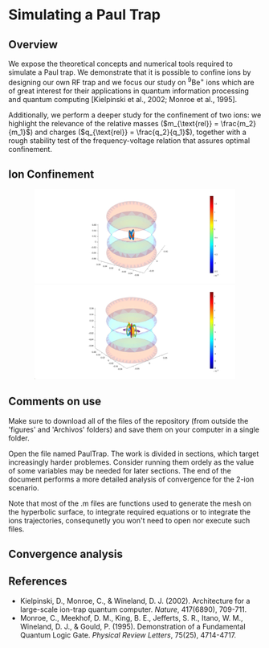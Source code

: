 # Simulating a Paul Trap
## Overview
We expose the theoretical concepts and numerical tools required to simulate a Paul trap. We demonstrate that it is possible to confine ions by designing our own RF trap and we focus our study on $^9\text{Be}^+$ ions which are of great interest for their applications in quantum information processing and quantum computing [Kielpinski et al., 2002; Monroe et al., 1995].

Additionally, we perform a deeper study for the confinement of two ions: we highlight the relevance of the relative masses ($m_{\text{rel}} = \frac{m_2}{m_1}$) and charges ($q_{\text{rel}} = \frac{q_2}{q_1}$), together with a rough stability test of the frequency-voltage relation that assures optimal confinement.

## Ion Confinement
<p align="center">
  <img src="figures/2 ions.jpg" alt="Figure 1" width="400"/>
  <img src="figures/7 ions.jpg" alt="Figure 2" width="400"/>
</p>

## Comments on use

Make sure to download all of the files of the repository (from outside the 'figures' and 'Archivos' folders) and save them on your computer in a single folder. 

Open the file named PaulTrap. The work is divided in sections, which target increasingly harder problemes. Consider running them ordely as the value of some variables may be needed for later sections. The end of the document performs a more detailed analysis of convergence for the 2-ion scenario.

Note that most of the .m files are functions used to generate the mesh on the hyperbolic surface, to integrate required equations or to integrate the ions trajectories, consequnetly you won't need to open nor execute such files.

## Convergence analysis


## References

- Kielpinski, D., Monroe, C., & Wineland, D. J. (2002). Architecture for a large-scale ion-trap quantum computer. *Nature*, 417(6890), 709-711.
- Monroe, C., Meekhof, D. M., King, B. E., Jefferts, S. R., Itano, W. M., Wineland, D. J., & Gould, P. (1995). Demonstration of a Fundamental Quantum Logic Gate. *Physical Review Letters*, 75(25), 4714-4717.
